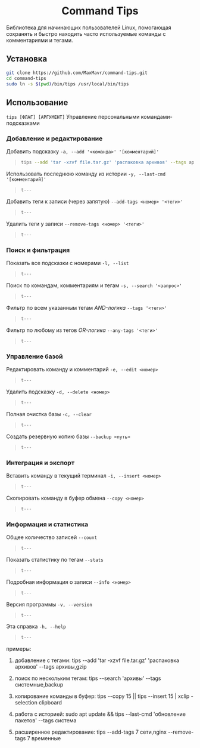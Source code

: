 <h1 align="center">Command Tips</h1>

Библиотека для начинающих пользователей Linux, помогающая сохранять и быстро находить часто используемые команды с комментариями и тегами.

## Установка
```bash
git clone https://github.com/MaxMavr/command-tips.git
cd command-tips
sudo ln -s $(pwd)/bin/tips /usr/local/bin/tips
```

## Использование
  `tips [ФЛАГ] [АРГУМЕНТ]` Управление персональными командами-подсказками


### Добавление и редактирование
Добавить подсказку `-a, --add '<команда>' '[комментарий]'`
> ``` bash
> tips --add 'tar -xzvf file.tar.gz' 'распаковка архивов' --tags архивы,gzip
> ```

Использовать последнюю команду из истории `-y, --last-cmd '[комментарий]'`
> ``` bash
> t---
> ```

Добавить теги к записи (через запятую) `--add-tags <номер> '<теги>'`
> ``` bash
> t---
> ```

Удалить теги у записи `--remove-tags <номер> '<теги>'`
> ``` bash
> t---
> ```


### Поиск и фильтрация
Показать все подсказки с номерами `-l, --list`
> ``` bash
> t---
> ```
Поиск по командам, комментариям и тегам `-s, --search '<запрос>'` 
> ``` bash
> t---
> ```

Фильтр по всем указанным тегам *AND-логика* `--tags '<теги>'`
> ``` bash
> t--- 
> ```

Фильтр по любому из тегов *OR-логика* `--any-tags '<теги>'`
> ``` bash
> t---
> ```

### Управление базой
Редактировать команду и комментарий `-e, --edit <номер>` 
> ``` bash
> t---
> ```

Удалить подсказку `-d, --delete <номер>`
> ``` bash
> t---
> ```

Полная очистка базы `-c, --clear`
> ``` bash
> t---
> ```

Создать резервную копию базы `--backup <путь>`
> ``` bash
> t---
> ```


### Интеграция и экспорт
Вставить команду в текущий терминал `-i, --insert <номер>`
> ``` bash
> t---
> ```

Скопировать команду в буфер обмена `--copy <номер>`
> ``` bash
> t---
> ```


### Информация и статистика
Общее количество записей `--count`
> ``` bash
> t---
> ```

Показать статистику по тегам `--stats`
> ``` bash
> t---
> ```

Подробная информация о записи `--info <номер>`
> ``` bash
> t---
> ```

Версия программы `-v, --version`
> ``` bash
> t---
> ```

Эта справка `-h, --help`
> ``` bash
> t---
> ```



примеры:
1. добавление с тегами:
   tips --add 'tar -xzvf file.tar.gz' 'распаковка архивов' --tags архивы,gzip

2. поиск по нескольким тегам:
   tips --search 'архивы' --tags системные,backup

3. копирование команды в буфер:
   tips --copy 15 || tips --insert 15 | xclip -selection clipboard

4. работа с историей:
   sudo apt update && tips --last-cmd 'обновление пакетов' --tags система

5. расширенное редактирование:
   tips --add-tags 7 сети,nginx --remove-tags 7 временные